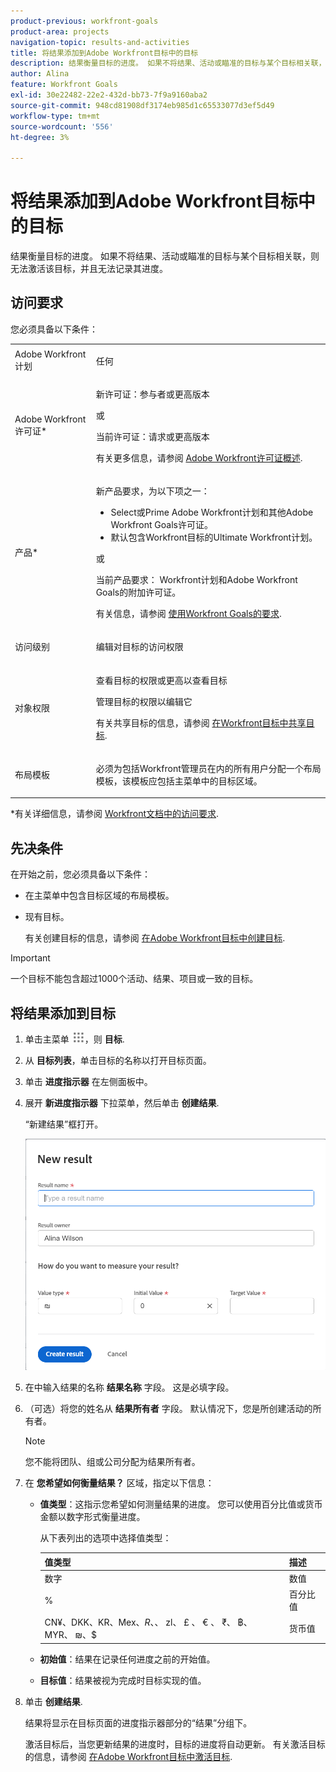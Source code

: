 ```yaml
---
product-previous: workfront-goals
product-area: projects
navigation-topic: results-and-activities
title: 将结果添加到Adobe Workfront目标中的目标
description: 结果衡量目标的进度。 如果不将结果、活动或瞄准的目标与某个目标相关联，则无法激活该目标，并且无法记录其进度。
author: Alina
feature: Workfront Goals
exl-id: 30e22482-22e2-432d-bb73-7f9a9160aba2
source-git-commit: 948cd81908df3174eb985d1c65533077d3ef5d49
workflow-type: tm+mt
source-wordcount: '556'
ht-degree: 3%

---
```


# 将结果添加到Adobe Workfront目标中的目标

结果衡量目标的进度。 如果不将结果、活动或瞄准的目标与某个目标相关联，则无法激活该目标，并且无法记录其进度。

## 访问要求

您必须具备以下条件：

<table style="table-layout:auto">
<col>
</col>
<col>
</col>
<tbody>
 <tr>
 <td role="rowheader">Adobe Workfront计划</td>
 <td>
 <p>任何</p>

</td>
 </tr>
 <tr>
 <td role="rowheader">Adobe Workfront许可证*</td>
 <td>
 <p>新许可证：参与者或更高版本</p>
 或
 <p>当前许可证：请求或更高版本</p> <p>有关更多信息，请参阅 <a href="../../administration-and-setup/add-users/access-levels-and-object-permissions/wf-licenses.md" class="MCXref xref">Adobe Workfront许可证概述</a>.</p> </td>
 </tr>
 <tr>
 <td role="rowheader">产品*</td>
 <td>
 <p> 新产品要求，为以下项之一： </p>
<ul>
<li>Select或Prime Adobe Workfront计划和其他Adobe Workfront Goals许可证。</li>
<li>默认包含Workfront目标的Ultimate Workfront计划。 </li></ul>
 <p>或</p>
 <p>当前产品要求： Workfront计划和Adobe Workfront Goals的附加许可证。 </p> <p>有关信息，请参阅 <a href="../../workfront-goals/goal-management/access-needed-for-wf-goals.md" class="MCXref xref">使用Workfront Goals的要求</a>. </p> </td>
 </tr>
 <tr>
 <td role="rowheader"><p>访问级别</p></td>
 <td> <p>编辑对目标的访问权限</p>  </td>
 </tr>
 <tr data-mc-conditions="">
 <td role="rowheader">对象权限</td>
 <td>
  <div>
  <p>查看目标的权限或更高以查看目标</p>
  <p>管理目标的权限以编辑它</p>
  <p>有关共享目标的信息，请参阅 <a href="../../workfront-goals/workfront-goals-settings/share-a-goal.md" class="MCXref xref">在Workfront目标中共享目标</a>. </p>
  </div> </td>
 </tr>
 <tr>
   <td role="rowheader"><p>布局模板</p></td>
   <td> <p>必须为包括Workfront管理员在内的所有用户分配一个布局模板，该模板应包括主菜单中的目标区域。 </p>  
</td>
  </tr>
</tbody>
</table>

*有关详细信息，请参阅 [Workfront文档中的访问要求](/help/quicksilver/administration-and-setup/add-users/access-levels-and-object-permissions/access-level-requirements-in-documentation.md).

## 先决条件

在开始之前，您必须具备以下条件：

* 在主菜单中包含目标区域的布局模板。
* 现有目标。

  有关创建目标的信息，请参阅 [在Adobe Workfront目标中创建目标](../../workfront-goals/goal-management/create-goals.md).

>[!IMPORTANT]
>一个目标不能包含超过1000个活动、结果、项目或一致的目标。

## 将结果添加到目标

<!--

Adding results to goals differs depending on which environment you use.

### Add a result to a goal in the Production environment

1. Go to the goal for which you want to add a result and click the name to open the **Goal Details** panel.
1. Click **Add results**.

   ![](assets/add-result-inside-goal-details-highlighted-350x145.png)

1. Start typing the result you want to achieve in the **Result** field. This is the name of the result and it displays wherever the goal displays. 
1. (Optional) If you want to set the Result Owner as someone other than yourself, click your name in the **Owner** field and start typing the name of the user that you want to assign as the owner of the result, then click it when it appears in the drop-down list.

   >[!NOTE]
   >
   >You cannot assign a team or group as a result owner.

1. In the Value drop-down menu, select the type of value that you want to measure your success by.

   ![](assets/results-value-initial-target-boxes-350x49.png)

   Select from the following options:

   |Option|Value type|
   |---|---|
   | # |Number value |
   | % |Percentage value |
   |$, CN¥, DKK, KR, Mex$, R, R$, zł, £ , ¥ , &euro; , ₹, ฿, MYR, ₪  |Currency values |

   For example, if you want to increase profit to 8%, and profit is currently at 4%, you can select % as the Measured Value.

   >[!TIP]
   >
   >The result Type is always Metric and cannot be edited.

1. In the Initial field, indicate the value that the result has in the beginning, before any progress on it has been recorded. For example, if you want to increase profit to 8%, and profit is currently at 4%, you can enter 4 as the Starting At value. 
1. In the Target field, indicate the value that the result aims to achieve. For example, if you want to increase profit to 8%, and profit is currently at 4%, you can enter 8 as the Ending At value.
1. Click **Save**.

   The result is saved for the selected goal. The progress of the goal automatically updates when you update the progress of a result.

-->

1. 单击主菜单 ![](assets/main-menu-icon.png)，则 **目标**.

1. 从 **目标列表**，单击目标的名称以打开目标页面。
1. 单击 **进度指示器** 在左侧面板中。
1. 展开 **新进度指示器** 下拉菜单，然后单击 **创建结果**.

   “新建结果”框打开。

   ![](assets/new-result-box-unshimmed.png)

1. 在中输入结果的名称 **结果名称** 字段。 这是必填字段。
1. （可选）将您的姓名从 **结果所有者** 字段。 默认情况下，您是所创建活动的所有者。

   >[!NOTE]
   >
   >您不能将团队、组或公司分配为结果所有者。

1. 在 **您希望如何衡量结果？** 区域，指定以下信息：
   * **值类型**：这指示您希望如何测量结果的进度。 您可以使用百分比值或货币金额以数字形式衡量进度。

     从下表列出的选项中选择值类型：

     | 值类型 | 描述 |
     |---------------------------------------------------------|------------------|
     | 数字 | 数值 |
     | % | 百分比值 |
     | CN¥、DKK、KR、Mex$、R、$、 zl、 £ 、 € 、 ₹、 ฿、 MYR、 ₪、$ | 货币值 |

   * **初始值**：结果在记录任何进度之前的开始值。
   * **目标值**：结果被视为完成时目标实现的值。
1. 单击 **创建结果**.

   结果将显示在目标页面的进度指示器部分的“结果”分组下。

   激活目标后，当您更新结果的进度时，目标的进度将自动更新。 有关激活目标的信息，请参阅 [在Adobe Workfront目标中激活目标](../goal-management/activate-goals.md).
